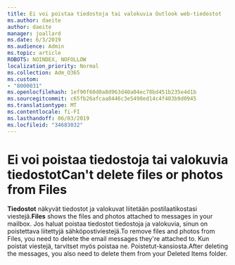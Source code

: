 ```yaml
---
title: Ei voi poistaa tiedostoja tai valokuvia Outlook web-tiedostot
ms.author: daeite
author: daeite
manager: joallard
ms.date: 6/3/2019
ms.audience: Admin
ms.topic: article
ROBOTS: NOINDEX, NOFOLLOW
localization_priority: Normal
ms.collection: Adm_O365
ms.custom:
- "8000031"
ms.openlocfilehash: 1ef90f60d0a8d963d40a04ec78bd451b235e4d1b
ms.sourcegitcommit: c65fb26afcaa8446c3e5490ed14c4f403b9d0945
ms.translationtype: MT
ms.contentlocale: fi-FI
ms.lasthandoff: 06/03/2019
ms.locfileid: "34683032"
---
```

# <a name="cant-delete-files-or-photos-from-files"></a><span data-ttu-id="36113-102">Ei voi poistaa tiedostoja tai valokuvia tiedostot</span><span class="sxs-lookup"><span data-stu-id="36113-102">Can't delete files or photos from Files</span></span>

<span data-ttu-id="36113-103">**Tiedostot** näkyvät tiedostot ja valokuvat liitetään postilaatikostasi viestejä.</span><span class="sxs-lookup"><span data-stu-id="36113-103">**Files** shows the files and photos attached to messages in your mailbox.</span></span> <span data-ttu-id="36113-104">Jos haluat poistaa tiedostot tiedostoja ja valokuvia, sinun on poistettava liitettyjä sähköpostiviestejä.</span><span class="sxs-lookup"><span data-stu-id="36113-104">To remove files and photos from Files, you need to delete the email messages they're attached to.</span></span> <span data-ttu-id="36113-105">Kun poistat viestejä, tarvitset myös poistaa ne. Poistetut-kansiosta.</span><span class="sxs-lookup"><span data-stu-id="36113-105">After deleting the messages, you also need to delete them from your Deleted Items folder.</span></span>